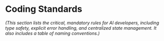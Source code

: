 # Coding Standards

_(This section lists the critical, mandatory rules for AI developers, including type safety, explicit error handling, and centralized state management. It also includes a table of naming conventions.)_